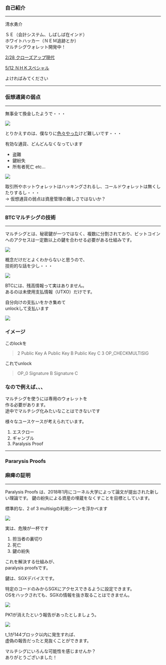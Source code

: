 
### 自己紹介
- - -
清水勇介

ＳＥ（会計システム、しばしば在インド）  
ホワイトハッカー（ＮＥＭ追跡とか）  
マルチシグウォレット開発中！

>>>

[2/28 クローズアップ現代](https://www.nhk.or.jp/gendai/articles/4102/index.html)

[5/12 ＮＨＫスペシャル](http://www6.nhk.or.jp/special/detail/index.html?aid=20180512)

よければみてください

---
### 仮想通貨の弱点
- - -

無事全て換金したようで・・・

![](https://yusukeshimizu.github.io/Multisig_pitch/img/thankyou.png)

>>>

とりかえすのは、僕なりに[色々やった](https://www.nhk.or.jp/gendai/articles/4102/index.html)けど難しいです・・・

>>>

有効な通貨、どんどんなくなっています  

* 盗難
* 鍵紛失
* 所有者死亡 etc...

>>>

![](https://yusukeshimizu.github.io/Multisig_pitch/img/BTCDistribution.png)

>>>

取引所やホットウォレットはハッキングされるし、コールドウォレットは無くしたりするし・・・  
-> 仮想通貨の弱点は資産管理の難しさではないか？

---
### BTCマルチシグの技術
- - -
マルチシグとは、秘密鍵が一つではなく、複数に分割されており、ビットコインへのアクセスは一定数以上の鍵を合わせる必要がある仕組みです。

>>>

![](https://yusukeshimizu.github.io/Multisig_pitch/img/multisig.png)

>>>

概念だけだとよくわからないと思うので、  
技術的な話を少し・・・

>>>

![](https://yusukeshimizu.github.io/Multisig_pitch/img/UTXO.png)

BTCには、残高情報って実はありません。  
あるのは未使用支払情報（UTXO）だけです。

>>>

自分向けの支払いをかき集めて  
unlockして支払います

![](https://yusukeshimizu.github.io/Multisig_pitch/img/script.PNG)

>>>

### イメージ  
このlockを
> 2 Public Key A Public Key B Public Key C 3 OP_CHECKMULTISIG

これでunlock
> OP_0 Signature B Signature C

>>>

### なので例えば、、、

マルチシグを使うには専用のウォレットを  
作る必要があります。  
途中でマルチシグ化みたいなことはできないです

>>>

様々なユースケースが考えられています。

1. エスクロー
2. ギャンブル
3. Paralysis Proof

---
### Pararysis Proofs
### 麻痺の証明
- - - 

Paralysis Proofs は、2018年1月にコーネル大学によって論文が提出された新しい理論です。
鍵の紛失による資産の埋蔵をなくすことを目標としています。

>>>

標準的な、2 of 3 multisigの利用シーンを浮かべます

![](https://yusukeshimizu.github.io/Multisig_pitch/img/multisig.png)

>>>

実は、危険が一杯です

1. 担当者の裏切り
2. 死亡
3. 鍵の紛失

>>>

これを解決する仕組みが、  
paralysis proofsです。

鍵は、SGXデバイスです。

>>>

特定のコードのみからSGXにアクセスできるように設定できます。  
OSをハックされても、SGXの情報を抜き取ることはできません。

![](https://yusukeshimizu.github.io/Multisig_pitch/img/sgx.png)

>>>

PK1が消えたという報告があったとしましょう。

![](https://yusukeshimizu.github.io/Multisig_pitch/img/sgx_tran.png)

t_1が144ブロック以内に発生すれば、  
虚偽の報告だったと見抜くことができます。

>>>

マルチシグにいろんな可能性を感じませんか？  
ありがとうございました！

